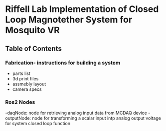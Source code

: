 # Riffell Lab Implementation of Closed Loop Magnotether System for Mosquito VR

## Table of Contents

### Fabrication- instructions for building a system 
- parts list
- 3d print files
- assmebly layout
- camera specs

### Ros2 Nodes 
-daqNode: node for retrieving analog input data from MCDAQ device
-outputNode: node for transforming a scalar input intp analog output voltage for system closed loop function
